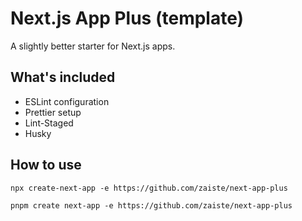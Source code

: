 # Next.js App Plus (template)

A slightly better starter for Next.js apps.

## What's included

- ESLint configuration
- Prettier setup
- Lint-Staged
- Husky

## How to use

```
npx create-next-app -e https://github.com/zaiste/next-app-plus
```

```
pnpm create next-app -e https://github.com/zaiste/next-app-plus
```
